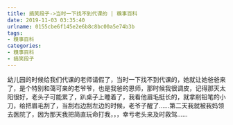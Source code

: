 ```yaml
---
title: 搞笑段子->当时一下找不到代课的 | 糗事百科
date: 2019-11-03 03:35:40
urlname: 0155cbe6f145e2e6b8c8bc00a5e74b3b
tags: 
- 糗事百科
categories:
- 糗事百科
- 搞笑段子
---
```

幼儿园的时候给我们代课的老师请假了，当时一下找不到代课的，她就让她爸爸来了，是个特别和蔼可亲的老爷爷，也是我爸的恩师，那时候我很调皮，记得那天太阳很好，老头子可能累了，趴桌子上睡着了，我看他眉毛挺长的，就拿削铅笔的小刀，给把眉毛刮了，当刮右边刮左边的时候，老爷子醒了……第二天我就被我妈领去医院了，因为那天我把简直玩命打我，，，幸亏老头来及时救驾……


